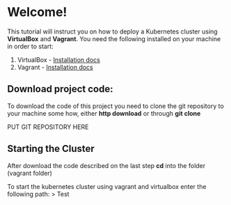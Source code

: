 # Welcome!

This tutorial will instruct you on how to deploy a Kubernetes cluster using **VirtualBox** and **Vagrant**.
You need the following installed on your machine in order to start:

1.  VirtualBox - [Installation docs](https://www.virtualbox.org/wiki/Downloads)
2.  Vagrant - [Installation docs](https://www.vagrantup.com/downloads)

## Download project code:

To download the code of this project you need to clone the git repository to your machine some how, either **http download** or through **git clone**

PUT GIT REPOSITORY HERE

## Starting the Cluster

After download the code described on the last step **cd** into the folder (vagrant folder)

To start the kubernetes cluster using vagrant and virtualbox enter the following path: > Test
